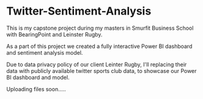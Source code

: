 # Twitter-Sentiment-Analysis

This is my capstone project during my masters in Smurfit Business School with BearingPoint and Leinster Rugby.

As a part of this project we created a fully interactive Power BI dashboard and sentiment analysis model.

Due to data privacy policy of our client Leinter Rugby, I'll replacing their data with publicly available twitter sports club data,
to showcase our Power BI dashboard and model.

Uploading files soon.....

